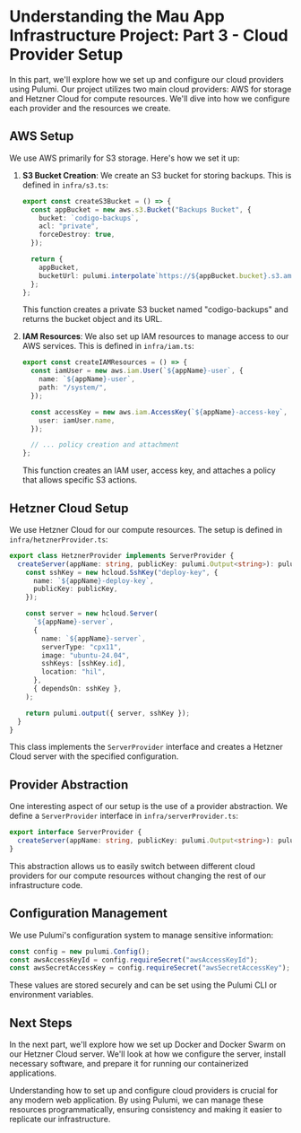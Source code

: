 # Understanding the Mau App Infrastructure Project: Part 3 - Cloud Provider Setup

In this part, we'll explore how we set up and configure our cloud providers using Pulumi. Our project utilizes two main cloud providers: AWS for storage and Hetzner Cloud for compute resources. We'll dive into how we configure each provider and the resources we create.

## AWS Setup

We use AWS primarily for S3 storage. Here's how we set it up:

1. **S3 Bucket Creation**: We create an S3 bucket for storing backups. This is defined in `infra/s3.ts`:

   ```typescript
   export const createS3Bucket = () => {
     const appBucket = new aws.s3.Bucket("Backups Bucket", {
       bucket: `codigo-backups`,
       acl: "private",
       forceDestroy: true,
     });

     return {
       appBucket,
       bucketUrl: pulumi.interpolate`https://${appBucket.bucket}.s3.amazonaws.com`,
     };
   };
   ```

   This function creates a private S3 bucket named "codigo-backups" and returns the bucket object and its URL.

2. **IAM Resources**: We also set up IAM resources to manage access to our AWS services. This is defined in `infra/iam.ts`:

   ```typescript
   export const createIAMResources = () => {
     const iamUser = new aws.iam.User(`${appName}-user`, {
       name: `${appName}-user`,
       path: "/system/",
     });

     const accessKey = new aws.iam.AccessKey(`${appName}-access-key`, {
       user: iamUser.name,
     });

     // ... policy creation and attachment
   };
   ```

   This function creates an IAM user, access key, and attaches a policy that allows specific S3 actions.

## Hetzner Cloud Setup

We use Hetzner Cloud for our compute resources. The setup is defined in `infra/hetznerProvider.ts`:

```typescript
export class HetznerProvider implements ServerProvider {
  createServer(appName: string, publicKey: pulumi.Output<string>): pulumi.Output<any> {
    const sshKey = new hcloud.SshKey("deploy-key", {
      name: `${appName}-deploy-key`,
      publicKey: publicKey,
    });

    const server = new hcloud.Server(
      `${appName}-server`,
      {
        name: `${appName}-server`,
        serverType: "cpx11",
        image: "ubuntu-24.04",
        sshKeys: [sshKey.id],
        location: "hil",
      },
      { dependsOn: sshKey },
    );

    return pulumi.output({ server, sshKey });
  }
}
```

This class implements the `ServerProvider` interface and creates a Hetzner Cloud server with the specified configuration.

## Provider Abstraction

One interesting aspect of our setup is the use of a provider abstraction. We define a `ServerProvider` interface in `infra/serverProvider.ts`:

```typescript
export interface ServerProvider {
  createServer(appName: string, publicKey: pulumi.Output<string>): pulumi.Output<any>;
}
```

This abstraction allows us to easily switch between different cloud providers for our compute resources without changing the rest of our infrastructure code.

## Configuration Management

We use Pulumi's configuration system to manage sensitive information:

```typescript
const config = new pulumi.Config();
const awsAccessKeyId = config.requireSecret("awsAccessKeyId");
const awsSecretAccessKey = config.requireSecret("awsSecretAccessKey");
```

These values are stored securely and can be set using the Pulumi CLI or environment variables.

## Next Steps

In the next part, we'll explore how we set up Docker and Docker Swarm on our Hetzner Cloud server. We'll look at how we configure the server, install necessary software, and prepare it for running our containerized applications.

Understanding how to set up and configure cloud providers is crucial for any modern web application. By using Pulumi, we can manage these resources programmatically, ensuring consistency and making it easier to replicate our infrastructure.
